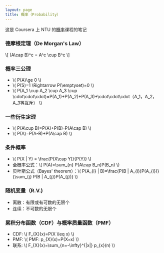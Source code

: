 ```yaml
---
layout: page
title: 概率（Probability）
---
```


这是 Coursera 上 NTU 的[概率](https://www.coursera.org/course/prob)课程的笔记

### 德摩根定理（De Morgan's Law）

\\[ (A\cap B)^c = A^c \cup B^c \\]

### 概率三公理

* \\( P(A)\ge 0  \\)
* \\( P(S)=1 \Rightarrow P(\emptyset)=0 \\)
* \\( P(A_1 \cup A_2 \cup A_3 \cup \cdot\cdot\cdot)=P(A_1)+P(A_2)+P(A_3)+\cdot\cdot\cdot（A_1，A_2，A_3等互斥） \\)

### 一些衍生定理

* \\( P(A\cup B)=P(A)+P(B)-P(A\cap B) \\)
* \\( P(A)=P(A-B)+P(A\cap B) \\)

### 条件概率

* \\( P(X | Y) = \frac{P(X\cap Y)}{P(Y)} \\)
* 全概率公式：\\( P(A)=\sum_{n} P(A\cap B_n)P(B_n) \\)
* 贝叶斯公式（Bayes' theorem）：\\( P(A_{i} | B)=\frac{P(B | A_{i})P(A_{i})}{\sum_{j} P(B | A_{j})P(A_{j})} \\)

### 随机变量（R.V.)

* 离散：有限或有可数的无限个
* 连续：不可数的无限个

### 累积分布函数（CDF）与概率质量函数（PMF）

* CDF: \\( F_{X}(x)=P(X \leq x) \\)
* PMF: \\( PMF: p_{X}(x)=P(X=x) \\)
* 联系: \\(  F_{X}(x)=\sum_{n=-\infty}^{|x|} p_{x}(n) \\)